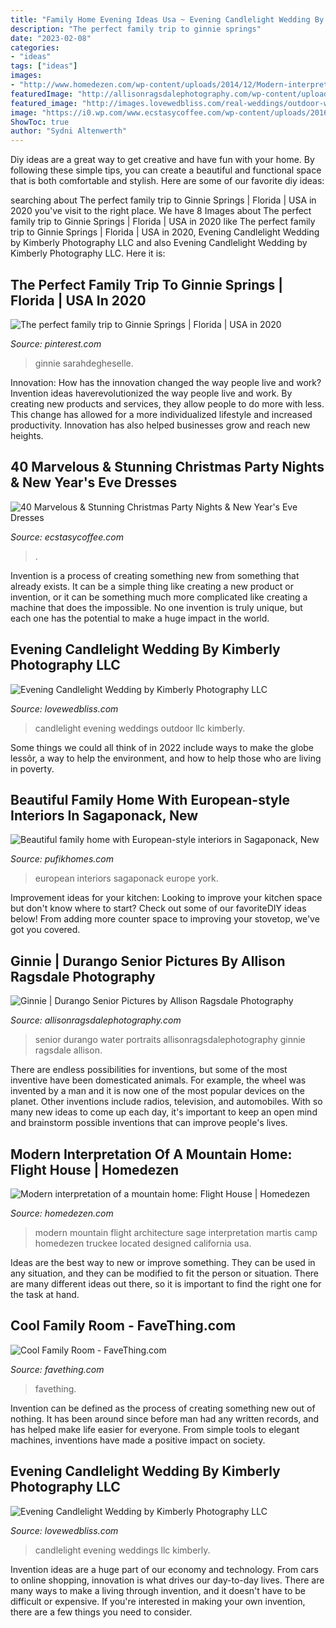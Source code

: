 ```yaml
---
title: "Family Home Evening Ideas Usa ~ Evening Candlelight Wedding By Kimberly Photography Llc"
description: "The perfect family trip to ginnie springs"
date: "2023-02-08"
categories:
- "ideas"
tags: ["ideas"]
images:
- "http://www.homedezen.com/wp-content/uploads/2014/12/Modern-interpretation-of-a-mountain-home-Flight-House-11.jpg"
featuredImage: "http://allisonragsdalephotography.com/wp-content/uploads/2013/07/allisonragsdalephotography-3187-1024x681.jpg"
featured_image: "http://images.lovewedbliss.com/real-weddings/outdoor-weddings/evening-candlelight-wedding/candlelight-wedding-ideas.jpg"
image: "https://i0.wp.com/www.ecstasycoffee.com/wp-content/uploads/2016/11/Christmas-and-New-Year‘s-Eve-Dresses-Ideas-17.jpg?resize=675%2C1012"
ShowToc: true
author: "Sydni Altenwerth"
---
```



Diy ideas are a great way to get creative and have fun with your home. By following these simple tips, you can create a beautiful and functional space that is both comfortable and stylish. Here are some of our favorite diy ideas: 

	

		
searching about The perfect family trip to Ginnie Springs | Florida | USA in 2020 you've visit to the right place. We have 8 Images about The perfect family trip to Ginnie Springs | Florida | USA in 2020 like The perfect family trip to Ginnie Springs | Florida | USA in 2020, Evening Candlelight Wedding by Kimberly Photography LLC and also Evening Candlelight Wedding by Kimberly Photography LLC. Here it is:
		
    
## The Perfect Family Trip To Ginnie Springs | Florida | USA In 2020

<img loading=lazy src="https://i.pinimg.com/736x/56/0f/10/560f10bc0fbf3477683c3ed623a51bc1.jpg" onerror="this.onerror=null;this.src='https://tse1.mm.bing.net/th?id=OIP.gAxEpBRTpR4bk0ZzaXMUhgHaLF&amp;pid=15.1';" alt="The perfect family trip to Ginnie Springs | Florida | USA in 2020">

_Source: pinterest.com_

>ginnie sarahdegheselle. 

	

Innovation: How has the innovation changed the way people live and work?
Invention ideas haverevolutionized the way people live and work. By creating new products and services, they allow people to do more with less. This change has allowed for a more individualized lifestyle and increased productivity. Innovation has also helped businesses grow and reach new heights.

    
## 40 Marvelous &amp; Stunning Christmas Party Nights &amp; New Year&#039;s Eve Dresses

<img loading=lazy src="https://i0.wp.com/www.ecstasycoffee.com/wp-content/uploads/2016/11/Christmas-and-New-Year‘s-Eve-Dresses-Ideas-17.jpg?resize=675%2C1012" onerror="this.onerror=null;this.src='https://tse1.mm.bing.net/th?id=OIP.TQnesx42rKdEQNjrgA-cLAHaLG&amp;pid=15.1';" alt="40 Marvelous &amp; Stunning Christmas Party Nights &amp; New Year&#039;s Eve Dresses">

_Source: ecstasycoffee.com_

>. 

	

Invention is a process of creating something new from something that already exists. It can be a simple thing like creating a new product or invention, or it can be something much more complicated like creating a machine that does the impossible. No one invention is truly unique, but each one has the potential to make a huge impact in the world.

    
## Evening Candlelight Wedding By Kimberly Photography LLC

<img loading=lazy src="http://images.lovewedbliss.com/real-weddings/outdoor-weddings/evening-candlelight-wedding/candlelight-wedding-pictures.jpg" onerror="this.onerror=null;this.src='https://tse4.mm.bing.net/th?id=OIP.T4Tqq5VgMH-6p0unOWv6XgHaE8&amp;pid=15.1';" alt="Evening Candlelight Wedding by Kimberly Photography LLC">

_Source: lovewedbliss.com_

>candlelight evening weddings outdoor llc kimberly. 

	

Some things we could all think of in 2022 include ways to make the globe lessôr, a way to help the environment, and how to help those who are living in poverty.

    
## Beautiful Family Home With European-style Interiors In Sagaponack, New

<img loading=lazy src="https://www.pufikhomes.com/wp-content/uploads/2017/09/family-home-with-athmosphere-of-old-Europe-pufikhomes-11.jpg" onerror="this.onerror=null;this.src='https://tse1.mm.bing.net/th?id=OIP.Eb15CSEihdCqfpdjqTOv7AHaJ3&amp;pid=15.1';" alt="Beautiful family home with European-style interiors in Sagaponack, New">

_Source: pufikhomes.com_

>european interiors sagaponack europe york. 

	

Improvement ideas for your kitchen:
Looking to improve your kitchen space but don't know where to start? Check out some of our favoriteDIY ideas below! From adding more counter space to improving your stovetop, we've got you covered.

    
## Ginnie | Durango Senior Pictures By Allison Ragsdale Photography

<img loading=lazy src="http://allisonragsdalephotography.com/wp-content/uploads/2013/07/allisonragsdalephotography-3187-1024x681.jpg" onerror="this.onerror=null;this.src='https://tse2.mm.bing.net/th?id=OIP.JN19yEnEiAw-eUWngNNLWwHaE7&amp;pid=15.1';" alt="Ginnie | Durango Senior Pictures by Allison Ragsdale Photography">

_Source: allisonragsdalephotography.com_

>senior durango water portraits allisonragsdalephotography ginnie ragsdale allison. 

	

There are endless possibilities for inventions, but some of the most inventive have been domesticated animals. For example, the wheel was invented by a man and it is now one of the most popular devices on the planet. Other inventions include radios, television, and automobiles. With so many new ideas to come up each day, it's important to keep an open mind and brainstorm possible inventions that can improve people's lives.

    
## Modern Interpretation Of A Mountain Home: Flight House | Homedezen

<img loading=lazy src="http://www.homedezen.com/wp-content/uploads/2014/12/Modern-interpretation-of-a-mountain-home-Flight-House-11.jpg" onerror="this.onerror=null;this.src='https://tse4.mm.bing.net/th?id=OIP.UDyLK3FlrbMxI6FaaCCxNAHaFL&amp;pid=15.1';" alt="Modern interpretation of a mountain home: Flight House | Homedezen">

_Source: homedezen.com_

>modern mountain flight architecture sage interpretation martis camp homedezen truckee located designed california usa. 

	

Ideas are the best way to new or improve something. They can be used in any situation, and they can be modified to fit the person or situation. There are many different ideas out there, so it is important to find the right one for the task at hand.

    
## Cool Family Room - FaveThing.com

<img loading=lazy src="http://www.favething.com/uploads/images/main-fave-images/main-223c70661a3933004410039568e23ab311c2e818.jpg" onerror="this.onerror=null;this.src='https://tse2.mm.bing.net/th?id=OIP.WMzA-ZfpZR1rb-Q20cXjHwHaF7&amp;pid=15.1';" alt="Cool Family Room - FaveThing.com">

_Source: favething.com_

>favething. 

	

Invention can be defined as the process of creating something new out of nothing. It has been around since before man had any written records, and has helped make life easier for everyone. From simple tools to elegant machines, inventions have made a positive impact on society.

    
## Evening Candlelight Wedding By Kimberly Photography LLC

<img loading=lazy src="http://images.lovewedbliss.com/real-weddings/outdoor-weddings/evening-candlelight-wedding/candlelight-wedding-ideas.jpg" onerror="this.onerror=null;this.src='https://tse3.mm.bing.net/th?id=OIP.3fOkEr7BU_pWJUQSaNoHhwHaLH&amp;pid=15.1';" alt="Evening Candlelight Wedding by Kimberly Photography LLC">

_Source: lovewedbliss.com_

>candlelight evening weddings llc kimberly. 

	

Invention ideas are a huge part of our economy and technology. From cars to online shopping, innovation is what drives our day-to-day lives. There are many ways to make a living through invention, and it doesn't have to be difficult or expensive. If you're interested in making your own invention, there are a few things you need to consider.

